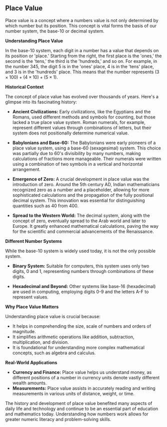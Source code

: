 ## Place Value

Place value is a concept where a numbers value is not only determined by which number but its position. This concept is vital forms the basis of our number system, the base-10 or decimal system.

**Understanding Place Value**

In the base-10 system, each digit in a number has a value that depends on its position or 'place.' Starting from the right, the first place is the 'ones,' the second is the 'tens,' the third is the 'hundreds,' and so on. For example, in the number 345, the digit 5 is in the 'ones' place, 4 is in the 'tens' place, and 3 is in the 'hundreds' place. This means that the number represents $(3 \times 100) + (4 \times 10) + (5 \times 1)$.

**Historical Context**

The concept of place value has evolved over thousands of years. Here's a glimpse into its fascinating history:

- **Ancient Civilizations:** Early civilizations, like the Egyptians and the Romans, used different methods and symbols for counting, but those lacked a true place value system. Roman numerals, for example, represent different values through combinations of letters, but their system does not positionally determine numerical value.

- **Babylonians and Base-60:** The Babylonians were early pioneers of a place value system, using a base-60 (sexagesimal) system. This choice was partially due to 60's divisibility by many numbers, making calculations of fractions more manageable. Their numerals were written using a combination of two symbols in a vertical and horizontal arrangement.

- **Emergence of Zero:** A crucial development in place value was the introduction of zero. Around the 5th century AD, Indian mathematicians recognized zero as a number and a placeholder, allowing for more sophisticated calculations and the propagation of the fully positional decimal system. This innovation was essential for distinguishing quantities such as 40 from 400.

- **Spread to the Western World:** The decimal system, along with the concept of zero, eventually spread to the Arab world and later to Europe. It greatly enhanced mathematical calculations, paving the way for the scientific and commercial advancements of the Renaissance.

**Different Number Systems**

While the base-10 system is widely used today, it is not the only possible system.

- **Binary System:** Suitable for computers, this system uses only two digits, 0 and 1, representing numbers through combinations of these digits.

- **Hexadecimal and Beyond:** Other systems like base-16 (hexadecimal) are used in computing, employing digits 0-9 and the letters A-F to represent values.

**Why Place Value Matters**

Understanding place value is crucial because:

- It helps in comprehending the size, scale of numbers and orders of magnitude.
- It simplifies arithmetic operations like addition, subtraction, multiplication, and division.
- It is foundational for understanding more complex mathematical concepts, such as algebra and calculus.

**Real-World Applications**

- **Currency and Finance:** Place value helps us understand money, as different positions of a number in currency units denote vastly different wealth amounts.
- **Measurements:** Place value assists in accurately reading and writing measurements in various units of distance, weight, or time.

The history and development of place value benefited many aspects of daily life and technology and continue to be an essential part of education and mathematics today. Understanding how numbers work allows for greater numeric literacy and problem-solving skills.